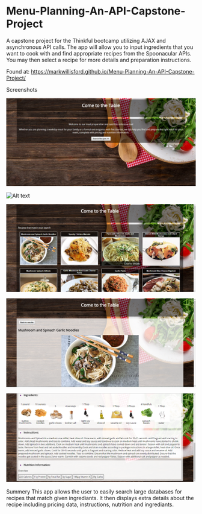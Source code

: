 # Menu-Planning-An-API-Capstone-Project
A capstone project for the Thinkful bootcamp utilizing AJAX and asynchronous API calls.
The app will allow you to input ingredients that you want to cook with and find appropriate recipes from the Spoonacular APIs. You may then select a recipe for more details and preparation instructions.  

Found at: https://markwillisford.github.io/Menu-Planning-An-API-Capstone-Project/

Screenshots

![Alt text](ScreenShots/LandingScreen.png?raw=true "Landing Screen")

![Alt text](ScreenShots/SearchScreen.png.png?raw=true "Search Screen")

![Alt text](ScreenShots/SearchResults.png?raw=true "Search Results")

![Alt text](ScreenShots/RecipeScreenTop.png?raw=true "Recipe Details Screen")

![Alt text](ScreenShots/RecipeScreenBottom.png?raw=true "Recipe Details Screen")

Summery
This app allows the user to easily search large databases for recipes that match given ingrediants. It then displays extra details about the recipe including pricing data, instructions, nutrition and ingrediants. 

